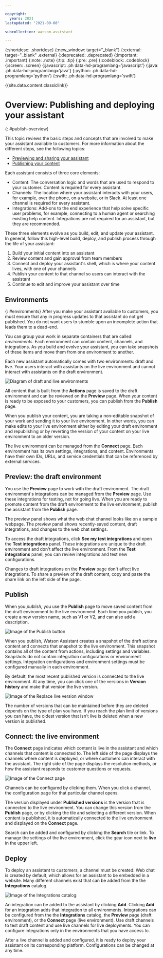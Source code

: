```yaml
---

copyright:
  years: 2021
lastupdated: "2021-09-08"

subcollection: watson-assistant

---
```


{:shortdesc: .shortdesc}
{:new_window: target="_blank"}
{:external: target="_blank" .external}
{:deprecated: .deprecated}
{:important: .important}
{:note: .note}
{:tip: .tip}
{:pre: .pre}
{:codeblock: .codeblock}
{:screen: .screen}
{:javascript: .ph data-hd-programlang='javascript'}
{:java: .ph data-hd-programlang='java'}
{:python: .ph data-hd-programlang='python'}
{:swift: .ph data-hd-programlang='swift'}

{{site.data.content.classiclink}}

# Overview: Publishing and deploying your assistant
{: #publish-overview}

This topic reviews the basic steps and concepts that are involved to make your assistant available to customers. For more information about the different steps, see the following topics:

- [Previewing and sharing your assistant](/docs/watson-assistant?topic=watson-assistant-preview-share)
- [Publishing your content](/docs/watson-assistant?topic=watson-assistant-publish)
<!--- - [Deploying your assistant](link) --->

Each assistant consists of three core elements:

- Content: The conversation logic and words that are used to respond to your customer. Content is required for every assistant.
- Channels: The location where your assistant interacts with your users, for example, over the phone, on a website, or in Slack. At least one channel is required for every assistant.
- Integrations: Add-ons to the end experience that help solve specific user problems, for example, connecting to a human agent or searching existing help content. Integrations are not required for an assistant, but they are recommended.

These three elements evolve as you build, edit, and update your assistant. In general, follow this high-level build, deploy, and publish process through the life of your assistant:

1. Build your initial content into an assistant
1. Review content and gain approval from team members
1. Connect and deploy your assistant's shell, which is where your content lives, with one of your channels
1. Publish your content to that channel so users can interact with the assistant
1. Continue to edit and improve your assistant over time

## Environments
{: #environments}
After you make your assistant available to customers, you must ensure that any in progress updates to that assistant do not get published. You do not want users to stumble upon an incomplete action that leads them to a dead-end.

You can group your work in separate containers that are called _environments_. Each environment can contain content, channels, and integrations. As you build and evolve your assistant, you can take snapshots of these items and move them from one environment to another.

Each new assistant automatically comes with two environments: draft and live. Your users interact with assistants on the live environment and cannot interact with assistants on the draft environment.

![Diagram of draft and live environments](images/draft-live-child-diagram.png)

All content that is built from the **Actions** page is saved to the draft environment and can be reviewed on the **Preview** page. When your content is ready to be exposed to your customers, you can publish from the **Publish** page.

When you publish your content, you are taking a non-editable snapshot of your work and sending it to your live environment. In other words, you can make edits to your live environment either by editing your draft environment and republishing or by reverting the version of your content on your live environment to an older version.

The live environment can be managed from the **Connect** page. Each environment has its own settings, integrations, and content. Environments have their own IDs, URLs, and service credentials that can be referenced by external services.

## Preview: the draft environment
You use the **Preview** page to work with the draft environment. The draft environment's integrations can be managed from the **Preview** page. Use these integrations for testing, not for going live. When you are ready to promote content from the draft environment to the live environment, publish the assistant from the **Publish** page.

The preview panel shows what the web chat channel looks like on a sample webpage. The preview panel shows recently-saved content, draft integrations, and changes to the web chat settings.

To access the draft integrations, click **See my test integrations** and open the **Test integrations** panel. These integrations are unique to the draft environment and don't affect the live environment. From the **Test integrations** panel, you can review integrations and test new configurations.

Changes to draft integrations on the **Preview** page don't affect live integrations. To share a preview of the draft content, copy and paste the share link on the left side of the page.

## Publish
When you _publish_, you use  the **Publish** page to move saved content from the draft environment to the live environment. Each time you publish, you create a new version name, such as V1 or V2, and can also add a description.

![Image of the Publish button](images/publish-button.png)

When you publish, Watson Assistant creates a snapshot of the draft actions content and connects that snapshot to the live environment. This snapshot contains all of the content from actions, including settings and variables. Snapshots do not contain integration configurations or environment settings. Integration configurations and environment settings must be configured manually in each environment.

By default, the most recent published version is connected to the live environment. At any time, you can click one of the versions in **Version history** and make that version the live version.

![Image of the Replace live version window](images/replace-live-version.png)

<!--- ![Image of the Version history window](images/version-history.png) --->

The number of versions that can be maintained before they are deleted depends on the type of plan you have. If you reach the plan limit of versions you can have, the oldest version that isn't live is deleted when a new version is published.

## Connect: the live environment
The **Connect** page indicates which content is live in the assistant and which channels that content is connected to. The left side of the page displays the channels where content is deployed, or where customers can interact with the assistant. The right side of the page displays the resolution methods, or how the assistant responds to customer questions or requests.

![Image of the Connect page](images/connect-channels.png)

Channels can be configured by clicking them. When you click a channel, the configuration page for that particular channel opens.
<!--- For more information on configuring individual channels, see [add](link). --->

The version displayed under **Published versions** is the version that is connected to the live environment. You can change this version from the **Publish** page, or by clicking the tile and selecting a different version. When content is published, it is automatically connected to the live environment and displayed on the **Connect** page.

Search can be added and configured by clicking the **Search** tile or link. To manage the settings of the live environment, click the gear icon next to **live** in the upper left.

## Deploy
To deploy an assistant to customers, a channel must be created. Web chat is created by default, which allows for an assistant to be embedded in a website. Many different channels exist that can be added from the the **Integrations** catalog.

![Image of the Integrations catalog](images/integrations-catalog.png)

An integration can be added to the assistant by clicking **Add**. Clicking **Add** for an integration adds that integration to all environments. Integrations can be configured from the the **Integrations** catalog, the **Preview** page (draft environment), or the **Connect** page (live environment). Use draft channels to test draft content and use live channels for live deployments. You can configure integrations only in the environments that you have access to.

After a live channel is added and configured, it is ready to deploy your assistant on its corresponding platform. Configurations can be changed at any time.
